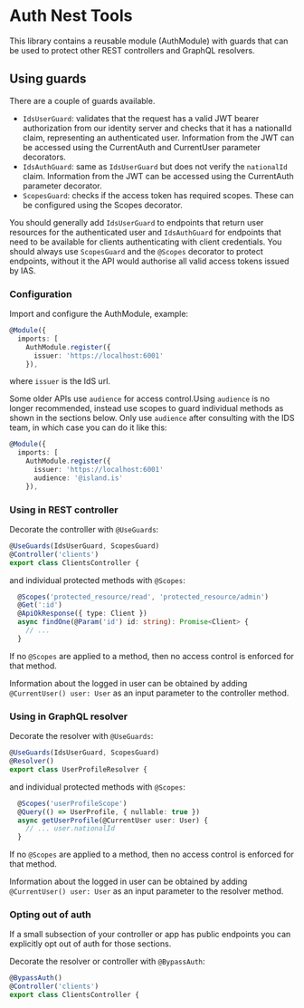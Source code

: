 # Auth Nest Tools

This library contains a reusable module (AuthModule) with guards that can be used to protect other REST controllers and GraphQL resolvers.

## Using guards

There are a couple of guards available.

- `IdsUserGuard`: validates that the request has a valid JWT bearer authorization from our identity server and checks that it has a nationalId claim, representing an authenticated user. Information from the JWT can be accessed using the CurrentAuth and CurrentUser parameter decorators.
- `IdsAuthGuard`: same as `IdsUserGuard` but does not verify the `nationalId` claim. Information from the JWT can be accessed using the CurrentAuth parameter decorator.
- `ScopesGuard`: checks if the access token has required scopes. These can be configured using the Scopes decorator.

You should generally add `IdsUserGuard` to endpoints that return user resources for the authenticated user and `IdsAuthGuard` for endpoints that need to be available for clients authenticating with client credentials. You should always use `ScopesGuard` and the `@Scopes` decorator to protect endpoints, without it the API would authorise all valid access tokens issued by IAS.

### Configuration

Import and configure the AuthModule, example:

```typescript
@Module({
  imports: [
    AuthModule.register({
      issuer: 'https://localhost:6001'
    }),
```

where `issuer` is the IdS url.

Some older APIs use `audience` for access control.Using `audience` is no longer recommended, instead use scopes to guard individual methods as shown in the sections below. Only use `audience` after consulting with the IDS team, in which case you can do it like this:

```typescript
@Module({
  imports: [
    AuthModule.register({
      issuer: 'https://localhost:6001'
      audience: '@island.is'
    }),
```

### Using in REST controller

Decorate the controller with `@UseGuards`:

```typescript
@UseGuards(IdsUserGuard, ScopesGuard)
@Controller('clients')
export class ClientsController {
```

and individual protected methods with `@Scopes`:

```typescript
  @Scopes('protected_resource/read', 'protected_resource/admin')
  @Get(':id')
  @ApiOkResponse({ type: Client })
  async findOne(@Param('id') id: string): Promise<Client> {
    // ...
  }
```

If no `@Scopes` are applied to a method, then no access control is enforced for that method.

Information about the logged in user can be obtained by adding `@CurrentUser() user: User` as an input parameter to the controller method.

### Using in GraphQL resolver

Decorate the resolver with `@UseGuards`:

```typescript
@UseGuards(IdsUserGuard, ScopesGuard)
@Resolver()
export class UserProfileResolver {
```

and individual protected methods with `@Scopes`:

```typescript
  @Scopes('userProfileScope')
  @Query(() => UserProfile, { nullable: true })
  async getUserProfile(@CurrentUser user: User) {
    // ... user.nationalId
  }
```

If no `@Scopes` are applied to a method, then no access control is enforced for that method.

Information about the logged in user can be obtained by adding `@CurrentUser() user: User` as an input parameter to the resolver method.

### Opting out of auth

If a small subsection of your controller or app has public endpoints you can explicitly opt out of auth for those sections.

Decorate the resolver or controller with `@BypassAuth`:

```typescript
@BypassAuth()
@Controller('clients')
export class ClientsController {
```
